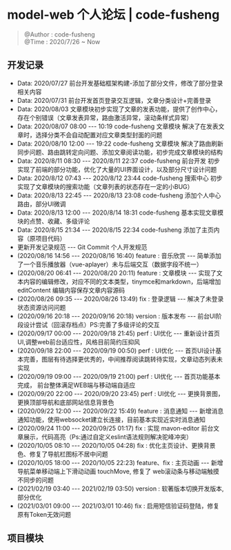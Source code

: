 # model-web 个人论坛 | code-fusheng

> @Author : code-fusheng</br>
> @Time : 2020/7/26 ~ Now

## 开发记录

* Data: 2020/07/27 前台开发基础框架构建-添加了部分文件，修改了部分登录相关内容
* Data: 2020/07/31 前台开发首页登录交互逻辑，文章分类设计+完善登录
* Data: 2020/08/03 文章模块初步实现了文章的发表功能，提供了创作中心，存在个别错误（文章发表异常，路由激活异常，滚动条样式异常）
* Data: 2020/08/07 08:00 --- 10:19 code-fusheng 文章模块 解决了在发表文章时，选择分类不会自动配置对应文章类型封面的问题
* Data: 2020/08/10 12:00 --- 19:22 code-fusheng 文章模块 解决了路由刷新同步问题、路由跳转定向问题、添加文章阅读功能，初步完成文章模块的结构 
* Data: 2020/8/11 08:30 --- 2020/8/11 22:37 code-fusheng 前台开发 初步实现了前端的部分功能，优化了大量的UI界面设计，以及部分尺寸设计问题
* Data: 2020/8/12 07:43 --- 2020/8/12 23:44 code-fusheng 搜索中心 初步实现了文章模块的搜索功能（文章列表的状态存在一定的小BUG）
* Data: 2020/8/13 22:45 --- 2020/8/13 23:08 code-fusheng 添加个人中心路由，部分UI微调
* Data: 2020/8/13 12:00 --- 2020/8/14 18:31 code-fusheng 基本实现文章模块的点赞、收藏、多级评论
* Data: 2020/8/15 21:34 --- 2020/8/15 22:34 code-fusheng 添加了主页内容（原项目代码）
* 更新开发记录规范 --- Git Commit 个人开发规范
* (2020/08/16 14:56 --- 2020/08/16 16:40) feature : 音乐欣赏 --- 简单添加了一个音乐播放器（vue-aplayer）未与后端交互（数据字段不统一）
* (2020/08/20 06:41 --- 2020/08/20 20:11) feature : 文章模块 --- 实现了文本内容的编辑修改，对应不同的文本类型，tinymce和markdown，后端增加 editContent 编辑内容保存文章内容源码
* (2020/08/26 09:35 --- 2020/08/26 13:49) fix : 登录逻辑 --- 解决了未登录状态资源访问问题
* (2020/09/16 20:18 --- 2020/09/16 20:18) version : 版本发布 --- 前台UI阶段设计尝试（回滚存档点）PS:完善了多级评论的交互
* (2020/09/17 00:00 --- 2020/09/18 21:45) perf : UI优化 --- 重新设计首页UI,调整web前台适应性，风格目前简约压抑风
* (2020/09/18 22:00 --- 2020/09/19 00:50) perf : UI优化 --- 首页UI设计基本完善，图层有待选择更优秀的，中间推荐阅读跳转待实现，文章动态列表未实现
* (2020/09/19 09:00 --- 2020/09/19 21:00) perf : UI优化 --- 首页功能基本完成， 前台整体满足WEB端与移动端自适应
* (2020/09/20 22:00 --- 2020/09/20 23:45) perf : UI优化 --- 更换背景图，更换顶部导航和底部网站信息背景色
* (2020/09/22 12:00 --- 2020/09/22 15:49) feature : 消息通知 --- 新增消息通知功能，使用websocket建立长连接，目前基本实现近实时消息通知
* (2020/09/24 11:00 --- 2020/09/25 01:17) fix : 实现 mavon-editor 前台文章展示，代码高亮（Ps:通过自定义eslint语法规则解决驼峰冲突）
* (2020/10/05 08:10 --- 2020/10/05 04:28) fix : 优化主页设计、更换背景色、修复了导航栏图标不居中问题
* (2020/10/05 18:00 --- 2020/10/05 22:23) feature、fix : 主页动画 --- 新增导航菜单移动端上下滑动动画 touchMove, 修复了 web滚动条与移动端触摸不同步的问题 
* (2021/02/19 03:40 --- 2021/02/19 03:50) version : 软著版本切换开发版本,部分优化
* (2021/03/01 09:00 --- 2021/03/01 10:46) fix : 启用短信验证码登陆，修复原有Token无效问题
## 项目模块
